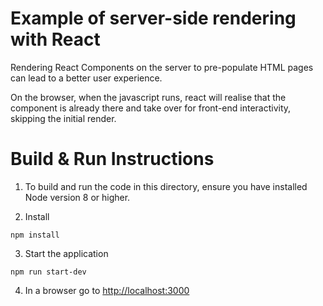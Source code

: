 # Example of server-side rendering with React

Rendering React Components on the server to pre-populate HTML pages can lead to a better user experience.

On the browser, when the javascript runs, react will realise that the component is already there and take over for front-end interactivity, skipping the initial render.

# Build & Run Instructions

1. To build and run the code in this directory, ensure you have installed Node version 8 or higher.

2. Install
```
npm install
```

3. Start the application
```
npm run start-dev
```

4. In a browser go to [http://localhost:3000](http://localhost:3000)
